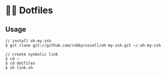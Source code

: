 # 🏋️‍♂️ Dotfiles
## Usage
```
// install oh-my-zsh
$ git clone git://github.com/robbyrussell/oh-my-zsh.git ~/.oh-my-zsh

// create synbolic link
$ cd ~
$ cd dotfiles
$ sh link.sh
```
